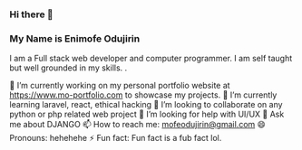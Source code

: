 ### Hi there 👋
### My Name is Enimofe Odujirin
I am a Full stack web developer and computer programmer. I am self taught but well grounded in my skills. .



🔭 I’m currently working on my personal portfolio website at https://www.mo-portfolio.com to showcase my projects.
🌱 I’m currently learning laravel, react, ethical hacking 
👯 I’m looking to collaborate on any python or php related web project
🤔 I’m looking for help with UI/UX 
💬 Ask me about DJANGO
📫 How to reach me: mofeodujirin@gmail.com
😄 Pronouns: hehehehe
⚡ Fun fact: Fun fact is a fub fact lol.
